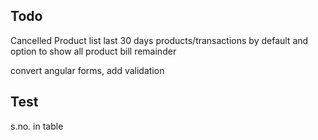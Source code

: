 ## Todo


 Cancelled Product list
 last 30 days products/transactions by default and option to show all product
 bill remainder

 convert angular forms, add validation

 ## Test
 s.no. in table